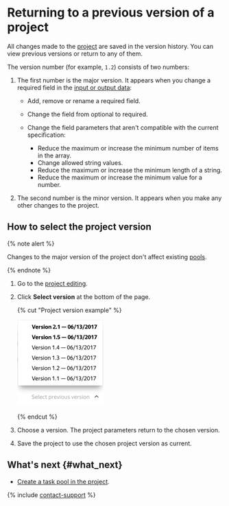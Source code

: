# Returning to a previous version of a project

All changes made to the [project](../../glossary.md#project) are saved in the version history. You can view previous versions or return to any of them.

The version number (for example, `1.2`) consists of two numbers:

1. The first number is the major version. It appears when you change a required field in the [input or output data](incoming.md):

    - Add, remove or rename a required field.
    - Change the field from optional to required.
    - Change the field parameters that aren't compatible with the current specification:

        - Reduce the maximum or increase the minimum number of items in the array.
        - Change allowed string values.
        - Reduce the maximum or increase the minimum length of a string.
        - Reduce the maximum or increase the minimum value for a number.

1. The second number is the minor version. It appears when you make any other changes to the project.

## How to select the project version

{% note alert %}

Changes to the major version of the project don't affect existing [pools](../../glossary.md#pool).

{% endnote %}

1. Go to the [project editing](edit-project.md).

1. Click **Select version** at the bottom of the page.

   {% cut "Project version example" %}

   ![](../_images/location-job/project/project_versions.png)

   {% endcut %}

1. Choose a version. The project parameters return to the chosen version.

1. Save the project to use the chosen project version as current.

## What's next {#what_next}

- [Create a task pool in the project](pool-main.md).

{% include [contact-support](../_includes/contact-support.md) %}